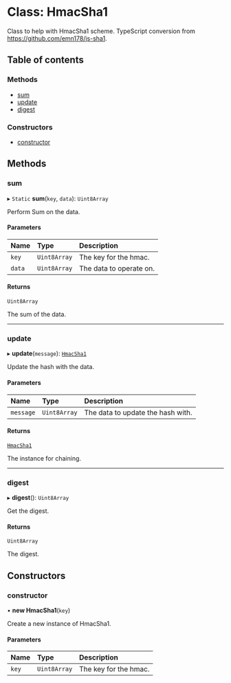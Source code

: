 # Class: HmacSha1

Class to help with HmacSha1 scheme.
TypeScript conversion from https://github.com/emn178/js-sha1.

## Table of contents

### Methods

- [sum](HmacSha1.md#sum)
- [update](HmacSha1.md#update)
- [digest](HmacSha1.md#digest)

### Constructors

- [constructor](HmacSha1.md#constructor)

## Methods

### sum

▸ `Static` **sum**(`key`, `data`): `Uint8Array`

Perform Sum on the data.

#### Parameters

| Name | Type | Description |
| :------ | :------ | :------ |
| `key` | `Uint8Array` | The key for the hmac. |
| `data` | `Uint8Array` | The data to operate on. |

#### Returns

`Uint8Array`

The sum of the data.

___

### update

▸ **update**(`message`): [`HmacSha1`](HmacSha1.md)

Update the hash with the data.

#### Parameters

| Name | Type | Description |
| :------ | :------ | :------ |
| `message` | `Uint8Array` | The data to update the hash with. |

#### Returns

[`HmacSha1`](HmacSha1.md)

The instance for chaining.

___

### digest

▸ **digest**(): `Uint8Array`

Get the digest.

#### Returns

`Uint8Array`

The digest.

## Constructors

### constructor

• **new HmacSha1**(`key`)

Create a new instance of HmacSha1.

#### Parameters

| Name | Type | Description |
| :------ | :------ | :------ |
| `key` | `Uint8Array` | The key for the hmac. |
